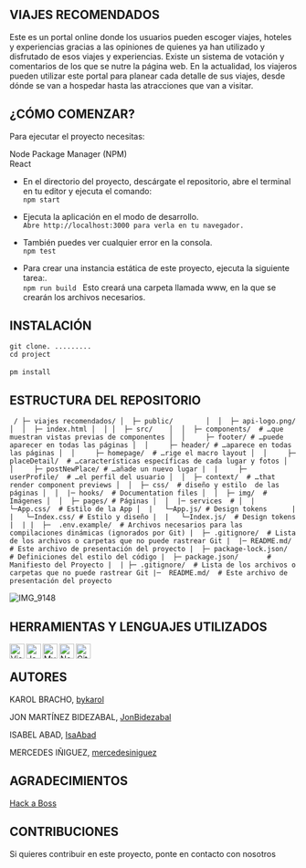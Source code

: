 

## VIAJES RECOMENDADOS

Este es un portal online donde los usuarios pueden escoger viajes, hoteles y experiencias gracias a las opiniones de quienes ya han utilizado y disfrutado de esos viajes y experiencias. Existe un sistema de votación y comentarios de los que se nutre la página web. En la actualidad, los viajeros pueden utilizar este portal para planear cada detalle de sus viajes, desde dónde se van a hospedar hasta las atracciones que van a visitar.

## ¿CÓMO COMENZAR?
Para ejecutar el proyecto necesitas:
<p>
Node Package Manager (NPM)<br>
React<br>
</p>

- En el directorio del proyecto, descárgate el repositorio, abre el terminal en tu editor y ejecuta el comando:<br>
``npm start
``

- Ejecuta la aplicación en el modo de desarrollo.<br>
 ``Abre http://localhost:3000 para verla en tu navegador.
 ``

- También puedes ver cualquier error en la consola.<br>
``npm test
``

- Para crear una instancia estática de este proyecto, ejecuta la siguiente tarea:.<br>
``npm run build
``
Esto creará una carpeta llamada www, en la que se crearán los archivos necesarios.

## INSTALACIÓN
 `` git clone. .........
 ``
<br>
``
    cd project
 ``  
 <br>
 ``
    pm install
``
## ESTRUCTURA DEL REPOSITORIO
`` 
/
├─ viajes recomendados/
│  ├─ public/       
│  │  ├─ api-logo.png/ 
│  │  ├─ index.html
│  │
│  ├─ src/   
│  │  ├─ components/  # …que muestran vistas previas de componentes
│  │     ├─ footer/ # …puede aparecer en todas las páginas
│  │     ├─ header/ # …aparece en todas las páginas
│  │     ├─ homepage/  # …rige el macro layout
│  │     ├─ placeDetail/  # …características específicas de cada lugar y fotos
│  │     ├─ postNewPlace/ # …añade un nuevo lugar
|  |     ├─ userProfile/  # …el perfil del usuario
│  │  ├─ context/  # …that render component previews
│  │  ├─ css/  # diseño y estilo  de las páginas
│  │  |─ hooks/  # Documentation files
│  │  ├─ img/  # Imágenes
│  │  ├─ pages/ # Páginas
│  │  |─ services  #
│  |   └─App.css/  # Estilo de la App
│  |   └─App.js/ # Design tokens     
|  |   └─Index.css/ # Estilo y diseño
|  |   └─Index.js/  # Design tokens
|  |
|  ├─  .env.example/  # Archivos necesarios para las compilaciones dinámicas (ignorados por Git)
|  ├─ .gitignore/  # Lista de los archivos o carpetas que no puede rastrear Git
|  |─ README.md/   # Este archivo de presentación del proyecto
|  ├─ package-lock.json/  # Definiciones del estilo del código
|  ├─ package.json/       # Manifiesto del Proyecto
|  |
├─ .gitignore/  # Lista de los archivos o carpetas que no puede rastrear Git
|─  README.md/  # Este archivo de presentación del proyecto
``

![IMG_9148](https://github.com/mercedesiniguez/mercedesiniguez/assets/124776420/8ca84739-9107-480f-b79c-017c42dc48c3)

 ## HERRAMIENTAS Y LENGUAJES UTILIZADOS
 <p>
<img align="left" alt="Visual Studio Code" width="26px" src="https://camo.githubusercontent.com/5fa137d222dde7b69acd22c6572a065ce3656e6ffa1f5e88c1b5c7a935af3cc6/68747470733a2f2f63646e2e6a7364656c6976722e6e65742f67682f64657669636f6e732f64657669636f6e2f69636f6e732f7673636f64652f7673636f64652d6f726967696e616c2e737667" data-canonical-src="https://cdn.jsdelivr.net/gh/devicons/devicon/icons/vscode/vscode-original.svg" style="max-width: 100%;">
<img align="left" alt="JavaScript" width="26px" src="https://camo.githubusercontent.com/442c452cb73752bb1914ce03fce2017056d651a2099696b8594ddf5ccc74825e/68747470733a2f2f63646e2e6a7364656c6976722e6e65742f67682f64657669636f6e732f64657669636f6e2f69636f6e732f6a6176617363726970742f6a6176617363726970742d6f726967696e616c2e737667" data-canonical-src="https://cdn.jsdelivr.net/gh/devicons/devicon/icons/javascript/javascript-original.svg" style="max-width: 100%;">
<img align="left" alt="MySQL" width="26px" src="https://camo.githubusercontent.com/2582ec2237a3a1fbd34e9b57332b72be27a7facb32abe7c2335e5f86e5f457a8/68747470733a2f2f63646e2e6a7364656c6976722e6e65742f67682f64657669636f6e732f64657669636f6e2f69636f6e732f6d7973716c2f6d7973716c2d6f726967696e616c2e737667" data-canonical-src="https://cdn.jsdelivr.net/gh/devicons/devicon/icons/mysql/mysql-original.svg" style="max-width: 100%;">
<img align="left" alt="Node.js" width="26px" src="https://camo.githubusercontent.com/900baefb89e187c8b32cdbb3b440d1502fe8f30a1a335cc5dc5868af0142f8b1/68747470733a2f2f63646e2e6a7364656c6976722e6e65742f67682f64657669636f6e732f64657669636f6e2f69636f6e732f6e6f64656a732f6e6f64656a732d6f726967696e616c2e737667" data-canonical-src="https://cdn.jsdelivr.net/gh/devicons/devicon/icons/nodejs/nodejs-original.svg" style="max-width: 100%;">
<img align="left" alt="GitHub" width="26px" src="https://user-images.githubusercontent.com/3369400/139448065-39a229ba-4b06-434b-bc67-616e2ed80c8f.png" style="max-width: 100%;"></p><BR>

## AUTORES
  KAROL BRACHO, [bykarol](https://www.linkedin.com/in/karolbrachoyanez/)
  
  JON MARTÍNEZ BIDEZABAL, [JonBidezabal](https://www.linkedin.com/in/jonmartinezdev)
  
  ISABEL ABAD,  [IsaAbad](https://www.linkedin.com/in/isabel-abad-cami%C3%B1os/)
  
  MERCEDES IÑIGUEZ, [mercedesiniguez](https://www.linkedin.com/in/mercedes-iniguez-quintela-1424ba7/)

## AGRADECIMIENTOS
[Hack a Boss](https://www.hackaboss.com/)
    
## CONTRIBUCIONES
 Si quieres contribuir en este proyecto, ponte en contacto con nosotros
